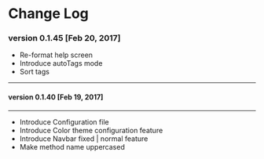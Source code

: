 # Change Log

### version 0.1.45 [Feb 20, 2017]
 - Re-format help screen
 - Introduce autoTags mode
 - Sort tags


-------------
#### version 0.1.40 [Feb 19, 2017]
-------------
 - Introduce Configuration file
 - Introduce Color theme configuration feature
 - Introduce Navbar fixed | normal feature
 - Make method name uppercased
